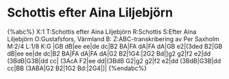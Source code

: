 # Schottis efter Aina Liljebjörn

{%abc%}
X:1
T:Schottis efter Aina Liljebjörn
R:Schottis
S:Efter Aina Liljebjörn
O:Gustafsfors, Värmland
B:
Z:ABC-transkribering av Per Saxholm
M:2/4
L:1/8
K:G
|GB dB|ee ee|de dc|B2 BA|FA dA|FA dA|GB e2|(3ded B2|GB dB|ee ee|de dc|B2 BA|FA dA|FA dA|G2 B2|1G4:|2G2 Bd|]g2 g2|f2 e2|dd (3BdB|G3B|dd cc| (3AcA F2|ee dd|(3BdB G2|g2 g2|f2 e2|dd (3BdB|G3B|dd cc|BB (3ABA|G2 B2|1G2 Bd:|2G4|]| 
{%endabc%}
